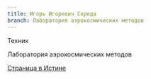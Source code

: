 ```yaml
---
title: Игорь Игоревич Середа
branch: Лаборатория аэрокосмических методов
---
```


Техник

Лаборатория аэрокосмических методов

[Страница в Истине](https://istina.msu.ru/workers/53465346)
